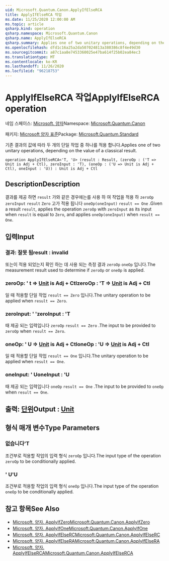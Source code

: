 ```yaml
---
uid: Microsoft.Quantum.Canon.ApplyIfElseRCA
title: ApplyIfElseRCA 작업
ms.date: 11/25/2020 12:00:00 AM
ms.topic: article
qsharp.kind: operation
qsharp.namespace: Microsoft.Quantum.Canon
qsharp.name: ApplyIfElseRCA
qsharp.summary: Applies one of two unitary operations, depending on the value of a classical result.
ms.openlocfilehash: dfd1c16a25a2da507024813a380386c8f4e49d30
ms.sourcegitcommit: a87c1aa8e7453360025e47ba614f25b02ea84ec3
ms.translationtype: MT
ms.contentlocale: ko-KR
ms.lasthandoff: 11/26/2020
ms.locfileid: "96218753"
---
```

# <a name="applyifelserca-operation"></a><span data-ttu-id="07011-102">ApplyIfElseRCA 작업</span><span class="sxs-lookup"><span data-stu-id="07011-102">ApplyIfElseRCA operation</span></span>

<span data-ttu-id="07011-103">네임 스페이스: [Microsoft. 양자](xref:Microsoft.Quantum.Canon)</span><span class="sxs-lookup"><span data-stu-id="07011-103">Namespace: [Microsoft.Quantum.Canon](xref:Microsoft.Quantum.Canon)</span></span>

<span data-ttu-id="07011-104">패키지: [Microsoft 양자 표준](https://nuget.org/packages/Microsoft.Quantum.Standard)</span><span class="sxs-lookup"><span data-stu-id="07011-104">Package: [Microsoft.Quantum.Standard](https://nuget.org/packages/Microsoft.Quantum.Standard)</span></span>


<span data-ttu-id="07011-105">기존 결과의 값에 따라 두 개의 단일 작업 중 하나를 적용 합니다.</span><span class="sxs-lookup"><span data-stu-id="07011-105">Applies one of two unitary operations, depending on the value of a classical result.</span></span>

```qsharp
operation ApplyIfElseRCA<'T, 'U> (result : Result, (zeroOp : ('T => Unit is Adj + Ctl), zeroInput : 'T), (oneOp : ('U => Unit is Adj + Ctl), oneInput : 'U)) : Unit is Adj + Ctl
```


## <a name="description"></a><span data-ttu-id="07011-106">Description</span><span class="sxs-lookup"><span data-stu-id="07011-106">Description</span></span>

<span data-ttu-id="07011-107">결과를 제공 하면 `result` 가와 같은 경우에는를 사용 하 여 작업을 적용 하 `zeroOp` `zeroInput` `result` `Zero` 고가 적용 됩니다 `oneOp(oneInput)` `result == One` .</span><span class="sxs-lookup"><span data-stu-id="07011-107">Given a result `result`, applies the operation `zeroOp` with `zeroInput` as its input when `result` is equal to `Zero`, and applies `oneOp(oneInput)` when `result == One`.</span></span>

## <a name="input"></a><span data-ttu-id="07011-108">입력</span><span class="sxs-lookup"><span data-stu-id="07011-108">Input</span></span>

### <a name="result--__invalidresult__"></a><span data-ttu-id="07011-109">결과: __잘못 <Result> 됨__</span><span class="sxs-lookup"><span data-stu-id="07011-109">result : __invalid<Result>__</span></span>

<span data-ttu-id="07011-110">또는이 적용 되었는지 확인 하는 데 사용 되는 측정 결과 `zeroOp` `oneOp` 입니다.</span><span class="sxs-lookup"><span data-stu-id="07011-110">The measurement result used to determine if `zeroOp` or `oneOp` is applied.</span></span>


### <a name="zeroop--t--unit--is-adj--ctl"></a><span data-ttu-id="07011-111">zeroOp: ' t => [Unit](xref:microsoft.quantum.lang-ref.unit)  is Adj + Ctl</span><span class="sxs-lookup"><span data-stu-id="07011-111">zeroOp : 'T => [Unit](xref:microsoft.quantum.lang-ref.unit)  is Adj + Ctl</span></span>

<span data-ttu-id="07011-112">일 때 적용할 단일 작업 `result == Zero` 입니다.</span><span class="sxs-lookup"><span data-stu-id="07011-112">The unitary operation to be applied when `result == Zero`.</span></span>


### <a name="zeroinput--t"></a><span data-ttu-id="07011-113">zeroInput: ' '</span><span class="sxs-lookup"><span data-stu-id="07011-113">zeroInput : 'T</span></span>

<span data-ttu-id="07011-114">때 제공 되는 입력입니다 `zeroOp` `result == Zero` .</span><span class="sxs-lookup"><span data-stu-id="07011-114">The input to be provided to `zeroOp` when `result == Zero`.</span></span>


### <a name="oneop--u--unit--is-adj--ctl"></a><span data-ttu-id="07011-115">oneOp: ' U => [Unit](xref:microsoft.quantum.lang-ref.unit)  is Adj + Ctl</span><span class="sxs-lookup"><span data-stu-id="07011-115">oneOp : 'U => [Unit](xref:microsoft.quantum.lang-ref.unit)  is Adj + Ctl</span></span>

<span data-ttu-id="07011-116">일 때 적용할 단일 작업 `result == One` 입니다.</span><span class="sxs-lookup"><span data-stu-id="07011-116">The unitary operation to be applied when `result == One`.</span></span>


### <a name="oneinput--u"></a><span data-ttu-id="07011-117">oneInput: ' U</span><span class="sxs-lookup"><span data-stu-id="07011-117">oneInput : 'U</span></span>

<span data-ttu-id="07011-118">때 제공 되는 입력입니다 `oneOp` `result == One` .</span><span class="sxs-lookup"><span data-stu-id="07011-118">The input to be provided to `oneOp` when `result == One`.</span></span>



## <a name="output--unit"></a><span data-ttu-id="07011-119">출력: [단위](xref:microsoft.quantum.lang-ref.unit)</span><span class="sxs-lookup"><span data-stu-id="07011-119">Output : [Unit](xref:microsoft.quantum.lang-ref.unit)</span></span>



## <a name="type-parameters"></a><span data-ttu-id="07011-120">형식 매개 변수</span><span class="sxs-lookup"><span data-stu-id="07011-120">Type Parameters</span></span>

### <a name="t"></a><span data-ttu-id="07011-121">없습니다</span><span class="sxs-lookup"><span data-stu-id="07011-121">'T</span></span>

<span data-ttu-id="07011-122">조건부로 적용할 작업의 입력 형식 `zeroOp` 입니다.</span><span class="sxs-lookup"><span data-stu-id="07011-122">The input type of the operation `zeroOp` to be conditionally applied.</span></span>
### <a name="u"></a><span data-ttu-id="07011-123">' U</span><span class="sxs-lookup"><span data-stu-id="07011-123">'U</span></span>

<span data-ttu-id="07011-124">조건부로 적용할 작업의 입력 형식 `oneOp` 입니다.</span><span class="sxs-lookup"><span data-stu-id="07011-124">The input type of the operation `oneOp` to be conditionally applied.</span></span>

## <a name="see-also"></a><span data-ttu-id="07011-125">참고 항목</span><span class="sxs-lookup"><span data-stu-id="07011-125">See Also</span></span>

- [<span data-ttu-id="07011-126">Microsoft. 양자. ApplyIfZero</span><span class="sxs-lookup"><span data-stu-id="07011-126">Microsoft.Quantum.Canon.ApplyIfZero</span></span>](xref:Microsoft.Quantum.Canon.ApplyIfZero)
- [<span data-ttu-id="07011-127">Microsoft. 양자. ApplyIfOne</span><span class="sxs-lookup"><span data-stu-id="07011-127">Microsoft.Quantum.Canon.ApplyIfOne</span></span>](xref:Microsoft.Quantum.Canon.ApplyIfOne)
- [<span data-ttu-id="07011-128">Microsoft. 양자. ApplyIfElseRC</span><span class="sxs-lookup"><span data-stu-id="07011-128">Microsoft.Quantum.Canon.ApplyIfElseRC</span></span>](xref:Microsoft.Quantum.Canon.ApplyIfElseRC)
- [<span data-ttu-id="07011-129">Microsoft. 양자. ApplyIfElseRA</span><span class="sxs-lookup"><span data-stu-id="07011-129">Microsoft.Quantum.Canon.ApplyIfElseRA</span></span>](xref:Microsoft.Quantum.Canon.ApplyIfElseRA)
- [<span data-ttu-id="07011-130">Microsoft. 양자. ApplyIfElseRCA</span><span class="sxs-lookup"><span data-stu-id="07011-130">Microsoft.Quantum.Canon.ApplyIfElseRCA</span></span>](xref:Microsoft.Quantum.Canon.ApplyIfElseRCA)